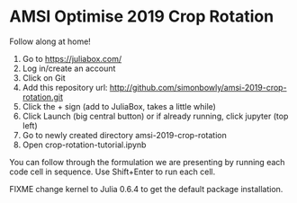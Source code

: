 # AMSI Optimise 2019 Crop Rotation

Follow along at home!

1. Go to https://juliabox.com/
2. Log in/create an account
3. Click on Git
4. Add this repository url: http://github.com/simonbowly/amsi-2019-crop-rotation.git
5. Click the + sign (add to JuliaBox, takes a little while)
6. Click Launch (big central button) or if already running, click jupyter (top left)
7. Go to newly created directory amsi-2019-crop-rotation
8. Open crop-rotation-tutorial.ipynb

You can follow through the formulation we are presenting by running each code cell in sequence.
Use Shift+Enter to run each cell.

FIXME change kernel to Julia 0.6.4 to get the default package installation.

